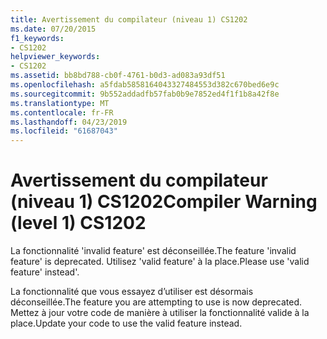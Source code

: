 ```yaml
---
title: Avertissement du compilateur (niveau 1) CS1202
ms.date: 07/20/2015
f1_keywords:
- CS1202
helpviewer_keywords:
- CS1202
ms.assetid: bb8bd788-cb0f-4761-b0d3-ad083a93df51
ms.openlocfilehash: a5fdab5858164043327484553d382c670bed6e9c
ms.sourcegitcommit: 9b552addadfb57fab0b9e7852ed4f1f1b8a42f8e
ms.translationtype: MT
ms.contentlocale: fr-FR
ms.lasthandoff: 04/23/2019
ms.locfileid: "61687043"
---
```

# <a name="compiler-warning-level-1-cs1202"></a><span data-ttu-id="e64e6-102">Avertissement du compilateur (niveau 1) CS1202</span><span class="sxs-lookup"><span data-stu-id="e64e6-102">Compiler Warning (level 1) CS1202</span></span>
<span data-ttu-id="e64e6-103">La fonctionnalité 'invalid feature' est déconseillée.</span><span class="sxs-lookup"><span data-stu-id="e64e6-103">The feature 'invalid feature' is deprecated.</span></span> <span data-ttu-id="e64e6-104">Utilisez 'valid feature' à la place.</span><span class="sxs-lookup"><span data-stu-id="e64e6-104">Please use 'valid feature' instead'.</span></span>  
  
 <span data-ttu-id="e64e6-105">La fonctionnalité que vous essayez d’utiliser est désormais déconseillée.</span><span class="sxs-lookup"><span data-stu-id="e64e6-105">The feature you are attempting to use is now deprecated.</span></span> <span data-ttu-id="e64e6-106">Mettez à jour votre code de manière à utiliser la fonctionnalité valide à la place.</span><span class="sxs-lookup"><span data-stu-id="e64e6-106">Update your code to use the valid feature instead.</span></span>
